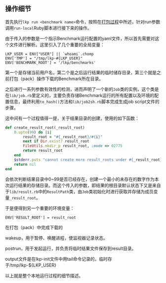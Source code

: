 ## 操作细节

首先执行`lkp run <benchmark name>`命令，按照在[打包过程](../pack/pack_4_operation_detail.md)中所述，针对run参数调用`run-local`Ruby脚本进行接下来的操作。

由于传入的参数是一个指示Benchmark运行配置的yaml文件，所以首先需要对这个文件进行解析。这里引入了几个重要的全局变量：

```
LKP_USER = ENV["USER"] || `whoami`.chomp
ENV['TMP'] = "/tmp/lkp-#{LKP_USER}"
ENV['BENCHMARK_ROOT'] = '/lkp/benchmarks'
```

第一个是存储当前用户名，第二个是之后运行结果的临时储存目录，第三个就是之前打包（pack）操作下载的Benchmark所在目录。

之后进行一系列参数有效性的检测，进而声明了一个新的`Job`类的实例，这个类是在`lib/job.rb`里定义的，主要负责存储Benchmark运行的所有配置以及环境的配置信息，最终利用`to_hash()`方法和`lib/job2sh.rb`脚本完成生成job script文件的步骤。

这中间有一个过程值得一提，关于结果目录的创建，使用的如下函数：

```ruby
def create_result_root(_result_root)
	0.upto(99) do |i|
		result_root = "#{_result_root}/#{i}"
		next if Dir.exist? result_root
		FileUtils.mkdir_p result_root, :mode => 02775
		return result_root
	end
	$stderr.puts "cannot create more result_roots under #{_result_root}"
	return nil
end
```

会依次判断结果目录中0~99是否已经存在，创建一个最小的未存在的数字作为本次运行结果的存储目录。而这个传入的参数，即结果的根目录默认状态下又是来自于`lib/result.rb`中的`ResultPath`类，由`Job`类初始化时进行获取并存储为成员变量`_result_root`。

于是便得到另一个重要的环境变量：

```
ENV['RESULT_ROOT'] = result_root
```


在打包（pack）中完成下载的

wakeup，用于暂停、唤醒进程，使监视器记录状态。

postrun，用于发起运行，并负责将临时结果文件保存到result目录。

output文件是在lkp-init文件中用tail命令记录的，临时存于/tmp/lkp-${LKP_USER}

以上就是整个本地运行过程的细节描述。
